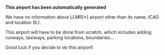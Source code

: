 **This airport has been automatically generated**

We have no information about LLMR[*] airport other than its name, ICAO and location (IL).

This airport will have to be done from scratch, which includes adding runways, taxiways, parking locations, boundaries...

Good luck if you decide to do this airport!